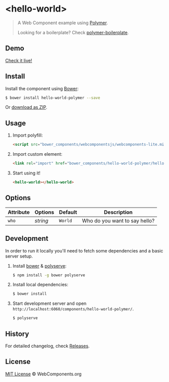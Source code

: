 # &lt;hello-world&gt;

> A Web Component example using [Polymer](http://www.polymer-project.org/).
>
> Looking for a boilerplate? Check [polymer-boilerplate](https://github.com/webcomponents/polymer-boilerplate).

## Demo

[Check it live!](http://webcomponents.github.io/hello-world-polymer)

## Install

Install the component using [Bower](http://bower.io/):

```sh
$ bower install hello-world-polymer --save
```

Or [download as ZIP](https://github.com/webcomponents/hello-world-polymer/archive/master.zip).

## Usage

1. Import polyfill:

    ```html
    <script src="bower_components/webcomponentsjs/webcomponents-lite.min.js"></script>
    ```

2. Import custom element:

    ```html
    <link rel="import" href="bower_components/hello-world-polymer/hello-world.html">
    ```

3. Start using it!

    ```html
    <hello-world></hello-world>
    ```

## Options

Attribute  | Options                   | Default             | Description
---        | ---                       | ---                 | ---
`who`      | *string*                  | `World`             | Who do you want to say hello?

## Development

In order to run it locally you'll need to fetch some dependencies and a basic server setup.

1. Install [bower](http://bower.io/) & [polyserve](https://npmjs.com/polyserve):

    ```sh
    $ npm install -g bower polyserve
    ```

2. Install local dependencies:

    ```sh
    $ bower install
    ```

3. Start development server and open `http://localhost:6060/components/hello-world-polymer/`.

    ```sh
    $ polyserve
    ```

## History

For detailed changelog, check [Releases](https://github.com/webcomponents/hello-world-polymer/releases).

## License

[MIT License](http://webcomponentsorg.mit-license.org/) © WebComponents.org
